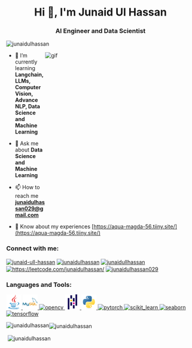 <h1 align="center">Hi 👋, I'm Junaid Ul Hassan</h1>
<h3 align="center">AI Engineer and Data Scientist</h3>


<p align="left"> <img src="https://komarev.com/ghpvc/?username=junaidulhassan&label=Profile%20views&color=0e75b6&style=flat" alt="junaidulhassan" /> </p>

<img align="right" alt="gif" width="400" src="https://user-images.githubusercontent.com/74038190/212750147-854a394f-fee9-4080-9770-78a4b7ece53f.gif" style="margin-bottom: 400px;">


- 🌱 I’m currently learning **Langchain, LLMs, Computer Vision, Advance NLP, Data Science and Machine Learning**

- 💬 Ask me about **Data Science and Machine Learning**

- 📫 How to reach me **junaidulhassan029@gmail.com**

- 📄 Know about my experiences [https://aqua-magda-56.tiiny.site/](https://aqua-magda-56.tiiny.site/)

<h3 align="left">Connect with me:</h3>
<p align="left">
<a href="https://linkedin.com/in/junaid-ull-hassan" target="blank"><img align="center" src="https://raw.githubusercontent.com/rahuldkjain/github-profile-readme-generator/master/src/images/icons/Social/linked-in-alt.svg" alt="junaid-ull-hassan" height="30" width="40" /></a>
<a href="https://stackoverflow.com/users/junaidulhassan" target="blank"><img align="center" src="https://raw.githubusercontent.com/rahuldkjain/github-profile-readme-generator/master/src/images/icons/Social/stack-overflow.svg" alt="junaidulhassan" height="30" width="40" /></a>
<a href="https://kaggle.com/junaidullhassan" target="blank"><img align="center" src="https://raw.githubusercontent.com/rahuldkjain/github-profile-readme-generator/master/src/images/icons/Social/kaggle.svg" alt="junaidullhassan" height="30" width="40" /></a>
<a href="https://www.leetcode.com/https://leetcode.com/junaidulhassan/" target="blank"><img align="center" src="https://raw.githubusercontent.com/rahuldkjain/github-profile-readme-generator/master/src/images/icons/Social/leet-code.svg" alt="https://leetcode.com/junaidulhassan/" height="30" width="40" /></a>
<a href="https://auth.geeksforgeeks.org/user/junaidulhassan029" target="blank"><img align="center" src="https://raw.githubusercontent.com/rahuldkjain/github-profile-readme-generator/master/src/images/icons/Social/geeks-for-geeks.svg" alt="junaidulhassan029" height="30" width="40" /></a>
</p>

<h3 align="left">Languages and Tools:</h3>
<p align="left"> <a href="https://www.java.com" target="_blank" rel="noreferrer"> <img src="https://raw.githubusercontent.com/devicons/devicon/master/icons/java/java-original.svg" alt="java" width="40" height="40"/> </a> <a href="https://www.mysql.com/" target="_blank" rel="noreferrer"> <img src="https://raw.githubusercontent.com/devicons/devicon/master/icons/mysql/mysql-original-wordmark.svg" alt="mysql" width="40" height="40"/> </a> <a href="https://opencv.org/" target="_blank" rel="noreferrer"> <img src="https://www.vectorlogo.zone/logos/opencv/opencv-icon.svg" alt="opencv" width="40" height="40"/> </a> <a href="https://pandas.pydata.org/" target="_blank" rel="noreferrer"> <img src="https://raw.githubusercontent.com/devicons/devicon/2ae2a900d2f041da66e950e4d48052658d850630/icons/pandas/pandas-original.svg" alt="pandas" width="40" height="40"/> </a> <a href="https://www.python.org" target="_blank" rel="noreferrer"> <img src="https://raw.githubusercontent.com/devicons/devicon/master/icons/python/python-original.svg" alt="python" width="40" height="40"/> </a> <a href="https://pytorch.org/" target="_blank" rel="noreferrer"> <img src="https://www.vectorlogo.zone/logos/pytorch/pytorch-icon.svg" alt="pytorch" width="40" height="40"/> </a> <a href="https://scikit-learn.org/" target="_blank" rel="noreferrer"> <img src="https://upload.wikimedia.org/wikipedia/commons/0/05/Scikit_learn_logo_small.svg" alt="scikit_learn" width="40" height="40"/> </a> <a href="https://seaborn.pydata.org/" target="_blank" rel="noreferrer"> <img src="https://seaborn.pydata.org/_images/logo-mark-lightbg.svg" alt="seaborn" width="40" height="40"/> </a> <a href="https://www.tensorflow.org" target="_blank" rel="noreferrer"> <img src="https://www.vectorlogo.zone/logos/tensorflow/tensorflow-icon.svg" alt="tensorflow" width="40" height="40"/> </a> </p>

<p><img align="left" src="https://github-readme-stats.vercel.app/api/top-langs?username=junaidulhassan&show_icons=true&locale=en&layout=compact" alt="junaidulhassan" /></p>

<p><img align="center" src="https://github-readme-streak-stats.herokuapp.com/?user=junaidulhassan&" alt="junaidulhassan" /></p>

<p>&nbsp;<img align="center" src="https://github-readme-stats.vercel.app/api?username=junaidulhassan&show_icons=true&locale=en" alt="junaidulhassan" /></p>

